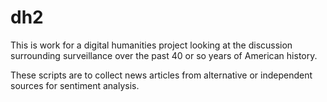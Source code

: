 # dh2

This is work for a digital humanities project looking at the discussion surrounding surveillance over the past 40 or so years of American history.

These scripts are to collect news articles from alternative or independent sources for sentiment analysis.
